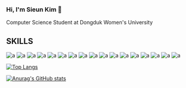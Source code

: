### Hi, I'm Sieun Kim 👋

Computer Science Student at Dongduk Women's University

## SKILLS

![a](https://img.shields.io/badge/Android-3DDC84?style=for-the-badge&logo=android&logoColor=white) ![a](https://img.shields.io/badge/Linux-FCC624?style=for-the-badge&logo=linux&logoColor=black) ![a](https://img.shields.io/badge/Ubuntu-E95420?style=for-the-badge&logo=ubuntu&logoColor=white) ![a](https://img.shields.io/badge/Python-3776AB?style=for-the-badge&logo=python&logoColor=white) ![a](https://img.shields.io/badge/HTML-239120?style=for-the-badge&logo=html5&logoColor=white) ![a](https://img.shields.io/badge/CSS-239120?&style=for-the-badge&logo=css3&logoColor=white) ![a](https://img.shields.io/badge/JavaScript-F7DF1E?style=for-the-badge&logo=JavaScript&logoColor=white) ![a](https://img.shields.io/badge/C-00599C?style=for-the-badge&logo=c&logoColor=white) ![a](https://img.shields.io/badge/Java-ED8B00?style=for-the-badge&logo=openjdk&logoColor=white) ![a](	https://img.shields.io/badge/R-276DC3?style=for-the-badge&logo=r&logoColor=white) ![a](https://img.shields.io/badge/Kotlin-0095D5?&style=for-the-badge&logo=kotlin&logoColor=white) ![a](https://img.shields.io/badge/React-20232A?style=for-the-badge&logo=react&logoColor=61DAFB) ![a](https://img.shields.io/badge/Bootstrap-563D7C?style=for-the-badge&logo=bootstrap&logoColor=white) ![a](https://img.shields.io/badge/jQuery-0769AD?style=for-the-badge&logo=jquery&logoColor=white) ![a](https://img.shields.io/badge/Spring-6DB33F?style=for-the-badge&logo=spring&logoColor=white) ![a](https://img.shields.io/badge/MySQL-00000F?style=for-the-badge&logo=mysql&logoColor=white) ![a](https://img.shields.io/badge/Amazon_AWS-232F3E?style=for-the-badge&logo=amazon-aws&logoColor=white)



[![Top Langs](https://github-readme-stats.vercel.app/api/top-langs/?username=seplease&layout=compact)](https://github.com/seplease/github-readme-stats)


[![Anurag's GitHub stats](https://github-readme-stats.vercel.app/api?username=seplease)](https://github.com/anuraghazra/github-readme-stats)
